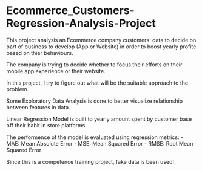 # Ecommerce_Customers-Regression-Analysis-Project

This project analysis an Ecommerce company customers' data to decide on part of business to develop (App or Website) in order to boost yearly profite based on thier behaviours.

The company is trying to decide whether to focus their efforts on their mobile app experience or their website. 

In this project, I try to figure out what will be the suitable approach to the problem.

Some Exploratory Data Analysis is done to better visualize relationship between features in data.

Linear Regression Model is built to yearly amount spent by customer base off their habit in store platforms

The performence of the model is evaluated using regression metrics:
    - MAE: Mean Absolute Error 
    - MSE: Mean Squared Error
    - RMSE: Root Mean Squared Error

Since this is a competence training project, fake data is been used!
